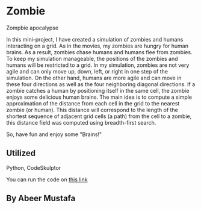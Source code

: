 # Zombie
Zompbie apocalypse

In this mini-project, I have created a simulation of zombies and humans interacting on a grid. As in the movies, my zombies are hungry for human brains. As a result, zombies chase humans and humans flee from zombies. To keep my simulation manageable, the positions of the zombies and humans will be restricted to a grid.
In my simulation, zombies are not very agile and can only move up, down, left, or right in one step of the simulation. On the other hand, humans are more agile and can move in these four directions as well as the four neighboring diagonal directions. 
If a zombie catches a human by positioning itself in the same cell, the zombie enjoys some delicious human brains.
The main idea is to compute a simple approximation of the distance from each cell in the grid to the nearest zombie (or human). This distance will correspond to the length of the shortest sequence of adjacent grid cells (a path) from the cell to a zombie, this distance field was computed using breadth-first search.

So, have fun and enjoy some "Brains!"

## Utilized

Python, CodeSkulptor

You can run the code on [this link](https://py2.codeskulptor.org/#user48_FZzUA276sRNcBxI.py)


## By Abeer Mustafa
